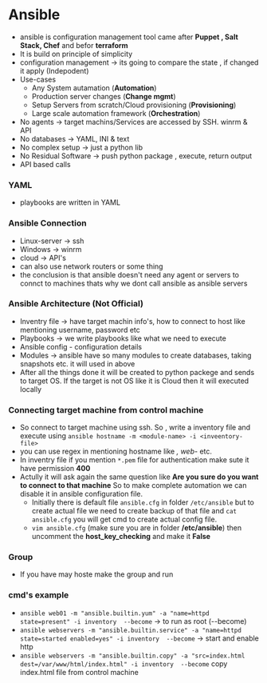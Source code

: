 # Ansible
- ansible is configuration management tool came after **Puppet , Salt Stack, Chef** and befor **terraform**
- It is build on principle of simplicity
- configuration management -> its going to compare the state , if changed it apply (Indepodent)
- Use-cases
    - Any System autamation (**Automation**)
    - Production server changes (**Change mgmt**)
    - Setup Servers from scratch/Cloud provisioning (**Provisioning**)
    - Large scale automation framework (**Orchestration**)
- No agents -> target machins/Services are accessed by SSH. winrm & API
- No databases -> YAML, INI & text
- No complex setup -> just a python lib
- No Residual Software -> push python package , execute, return output
- API based calls

### YAML
- playbooks are written in YAML

### Ansible Connection
- Linux-server -> ssh
- Windows -> winrm
- cloud -> API's
- can also use network routers or some thing
- the conclusion is that ansible doesn't need any agent or servers to connct to machines thats why we dont call ansible as ansible servers

### Ansible Architecture (Not Official)
- Inventry file -> have target machin info's, how to connect to host like mentioning username, password etc
- Playbooks ->  we write playbooks like what we need to execute
- Ansible config - configuration details
- Modules -> ansible have so many modules to create databases, taking snapshots etc. it will used in above
- After all the things done it will be created to python packege and sends to target OS. If the target is not OS like it is Cloud then it will executed locally 

### Connecting target machine from control machine 
- So connect to target machine using ssh. So , write a inventory file and execute using `ansible hostname -m <module-name> -i <inveentory-file>`
- you can use regex in mentioning hostname like *, web-* etc. 
- In inventry file if you mention `*.pem` file for authentication make sute it have permission **400**
- Actully it will ask again the same question like **Are you sure do you want to connect to that machine** So to make complete automation we can disable it in ansible configuration file.
    - Initially there is default file `ansible.cfg` in folder `/etc/ansible` but to create actual file we need to create backup of that file and `cat ansible.cfg` you will get cmd to create actual config file.
    - `vim ansible.cfg` (make sure you are in folder **/etc/ansible**) then uncomment the **host_key_checking** and make it **False**

### Group
- If you have may hoste make the group and run 

### cmd's example
- `ansible web01 -m "ansible.builtin.yum" -a "name=httpd state=present" -i inventory  --become` -> to run as root (--become)
- `ansible webservers -m "ansible.builtin.service" -a "name=httpd state=started enabled=yes" -i inventory  --become` -> start and enable http
- `ansible webservers -m "ansible.builtin.copy" -a "src=index.html dest=/var/www/html/index.html" -i inventory  --become` copy index.html file from control machine